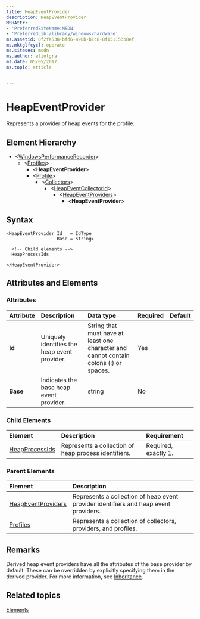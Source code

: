 ```yaml
---
title: HeapEventProvider
description: HeapEventProvider
MSHAttr:
- 'PreferredSiteName:MSDN'
- 'PreferredLib:/library/windows/hardware'
ms.assetid: 0f2fe538-bfd6-490b-b1c8-8f151153b8ef
ms.mktglfcycl: operate
ms.sitesec: msdn
ms.author: eliotgra
ms.date: 05/05/2017
ms.topic: article


---
```



# HeapEventProvider

Represents a provider of heap events for the profile.


## Element Hierarchy

* \<[WindowsPerformanceRecorder](windowsperformancerecorder.md)\>
  * \<[Profiles](profiles.md)\>
    * \<**HeapEventProvider**\>
    * \<[Profile](profile-wpr.md)\>
      * \<[Collectors](collectors.md)\>
        * \<[HeapEventCollectorId](heapeventcollectorid.md)\>
          * \<[HeapEventProviders](heapeventproviders.md)\>
            * \<**HeapEventProvider**\>


## Syntax

```
<HeapEventProvider Id   = IdType
                   Base = string>

  <!-- Child elements -->
  HeapProcessIds

</HeapEventProvider>
```


## Attributes and Elements


### Attributes

| Attribute | Description                                  | Data type                                                                             | Required | Default |
| :-------- | :------------------------------------------- | :------------------------------------------------------------------------------------ | :------- | :------ |
| **Id**    | Uniquely identifies the heap event provider. | String that must have at least one character and cannot contain colons (:) or spaces. | Yes      |         |
| **Base**  | Indicates the base heap event provider.      | string                                                                                | No       |         |


### Child Elements

| Element                             | Description                                          | Requirement          |
| :---------------------------------- | :--------------------------------------------------- | :------------------- |
| [HeapProcessIds](heapprocessids.md) | Represents a collection of heap process identifiers. | Required, exactly 1. |


### Parent Elements

| Element                                     | Description                                                                          |
| :------------------------------------------ | :----------------------------------------------------------------------------------- |
| [HeapEventProviders](heapeventproviders.md) | Represents a collection of heap event provider identifiers and heap event providers. |
| [Profiles](profiles.md)                     | Represents a collection of collectors, providers, and profiles.                      |


## Remarks

Derived heap event providers have all the attributes of the base provider by default. These can be overridden by explicitly specifying them in the derived provider. For more information, see [Inheritance](inheritance.md).


## Related topics

[Elements](elements.md)

